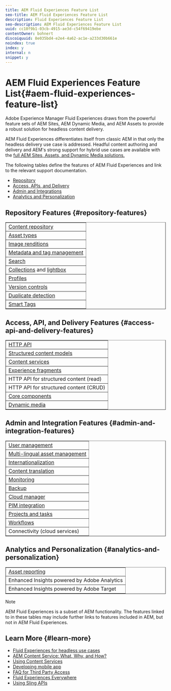 ```yaml
---
title: AEM Fluid Experiences Feature List
seo-title: AEM Fluid Experiences Feature List
description: Fluid Experiences Feature List
seo-description: AEM Fluid Experiences Feature List
uuid: cc10f9b1-03cb-4915-ae3d-c54f69419ebe
contentOwner: bohnert
discoiquuid: 8e035bd4-e2e4-4a62-ac1e-a233d30b661e
noindex: true
index: y
internal: n
snippet: y
---
```


# AEM Fluid Experiences Feature List{#aem-fluid-experiences-feature-list}

Adobe Experience Manager Fluid Experiences draws from the powerful feature sets of AEM Sites, AEM Dynamic Media, and AEM Assets to provide a robust solution for headless content delivery.

AEM Fluid Experiences differentiates itself from classic AEM in that only the headless delivery use case is addressed. Headful content authoring and delivery and AEM's strong support for hybrid use cases are available with the [full AEM Sites, Assets, and Dynamic Media solutions.](https://helpx.adobe.com/support/experience-manager/6-5.html)

The following tables define the features of AEM Fluid Experiences and link to the relevant support documentation.

* [Repository](../../sites/fluid-experiences/feature-list.md#repository-features)
* [Access, APIs, and Delivery](../../sites/fluid-experiences/feature-list.md#access-api-and-delivery-features)
* [Admin and Integrations](../../sites/fluid-experiences/feature-list.md#admin-and-integration-features)
* [Analytics and Personalization](../../sites/fluid-experiences/feature-list.md#analytics-and-personalization)

## Repository Features {#repository-features}

<table border="1" cellpadding="1" cellspacing="0" width="100%"> 
 <tbody>
  <tr>
   <td><a href="https://helpx.adobe.com/experience-manager/6-5/assets/using/managing-assets-touch-ui.html">Content repository</a></td> 
  </tr>
  <tr>
   <td><a href="https://helpx.adobe.com/experience-manager/6-5/assets/using/assets-formats.html">Asset types</a></td> 
  </tr>
  <tr>
   <td><a href="https://helpx.adobe.com/experience-manager/6-5/assets/using/image-presets.html">Image renditions</a></td> 
  </tr>
  <tr>
   <td><a href="https://helpx.adobe.com/experience-manager/6-5/assets/using/metadata.html">Metadata and tag management</a><br /> </td> 
  </tr>
  <tr>
   <td><a href="https://helpx.adobe.com/experience-manager/6-5/assets/using/managing-assets-touch-ui.html">Search</a></td> 
  </tr>
  <tr>
   <td><a href="https://helpx.adobe.com/experience-manager/6-5/assets/using/managing-collections-touch-ui.html">Collections</a> and <a href="https://helpx.adobe.com/experience-manager/6-5/assets/using/touch-ui-light-box.html">lightbox</a><br /> </td> 
  </tr>
  <tr>
   <td><a href="https://helpx.adobe.com/experience-manager/6-5/assets/using/processing-profiles.html">Profiles</a></td> 
  </tr>
  <tr>
   <td><a href="https://helpx.adobe.com/experience-manager/6-5/assets/using/managing-assets-touch-ui.html">Version controls</a><br /> </td> 
  </tr>
  <tr>
   <td><a href="https://helpx.adobe.com/experience-manager/6-5/assets/using/duplicate-detection.html">Duplicate detection</a></td> 
  </tr>
  <tr>
   <td><a href="https://helpx.adobe.com/experience-manager/6-5/assets/using/enhanced-smart-tags.html ">Smart Tags</a><br /> </td> 
  </tr>
 </tbody>
</table>

## Access, API, and Delivery Features {#access-api-and-delivery-features}

<table border="1" cellpadding="1" cellspacing="0" width="100%"> 
 <tbody>
  <tr>
   <td><a href="https://helpx.adobe.com/experience-manager/6-5/assets/using/mac-api-assets.html">HTTP API</a></td> 
  </tr>
  <tr>
   <td><a href="https://helpx.adobe.com/experience-manager/6-5/assets/using/content-fragments.html">Structured content models</a></td> 
  </tr>
  <tr>
   <td><a href="https://helpx.adobe.com/experience-manager/kt/sites/using/content-services-tutorial-use.html">Content services</a><br /> </td> 
  </tr>
  <tr>
   <td><a href="https://helpx.adobe.com/experience-manager/6-5/sites/authoring/using/experience-fragments.html">Experience fragments</a></td> 
  </tr>
  <tr>
   <td>HTTP API for structured content (read)<br /> </td> 
  </tr>
  <tr>
   <td>HTTP API for structured content (CRUD)<br /> </td> 
  </tr>
  <tr>
   <td><a href="https://docs.adobe.com/content/help/en/experience-manager-core-components/using/introduction.html">Core components</a></td> 
  </tr>
  <tr>
   <td><a href="https://helpx.adobe.com/experience-manager/6-5/assets/using/dynamic-media.html">Dynamic media</a></td> 
  </tr>
 </tbody>
</table>

## Admin and Integration Features {#admin-and-integration-features}

<table border="1" cellpadding="1" cellspacing="0" width="100%"> 
 <tbody>
  <tr>
   <td><a href="https://helpx.adobe.com/experience-manager/6-5/sites/administering/using/user-group-ac-admin.html">User management</a></td> 
  </tr>
  <tr>
   <td><a href="https://helpx.adobe.com/experience-manager/6-5/assets/using/multilingual-assets.html">Multi-lingual asset management</a><br /> </td> 
  </tr>
  <tr>
   <td><a href="https://helpx.adobe.com/experience-manager/6-5/sites/developing/using/i18n.html">Internationalization</a></td> 
  </tr>
  <tr>
   <td><a href="https://helpx.adobe.com/experience-manager/6-5/sites/administering/using/translation.html">Content translation</a></td> 
  </tr>
  <tr>
   <td><a href="https://helpx.adobe.com/experience-manager/6-5/sites/deploying/using/monitoring-and-maintaining.html">Monitoring</a></td> 
  </tr>
  <tr>
   <td><a href="https://helpx.adobe.com/experience-manager/6-5/sites/administering/using/backup-and-restore.html">Backup</a></td> 
  </tr>
  <tr>
   <td><a href="https://docs.adobe.com/content/help/en/experience-manager-cloud-manager/using/introduction-to-cloud-manager.html">Cloud manager</a><br /> </td> 
  </tr>
  <tr>
   <td><a href="https://helpx.adobe.com/experience-manager/6-5/sites/authoring/using/managing-product-information.html">PIM integration</a></td> 
  </tr>
  <tr>
   <td><a href="https://helpx.adobe.com/experience-manager/6-5/sites/authoring/using/projects.html">Projects and tasks</a><br /> </td> 
  </tr>
  <tr>
   <td><a href="https://helpx.adobe.com/experience-manager/6-5/sites/administering/using/workflows-starting.html">Workflows</a></td> 
  </tr>
  <tr>
   <td>Connectivity (cloud services)</td> 
  </tr>
 </tbody>
</table>

## Analytics and Personalization {#analytics-and-personalization}

<table border="1" cellpadding="1" cellspacing="0" width="100%"> 
 <tbody>
  <tr>
   <td><a href="https://helpx.adobe.com/experience-manager/6-5/assets/using/asset-reports.html">Asset reporting</a><br /> </td> 
  </tr>
  <tr>
   <td>Enhanced Insights powered by Adobe Analytics</td> 
  </tr>
  <tr>
   <td>Enhanced Insights powered by Adobe Target</td> 
  </tr>
 </tbody>
</table>

>[!NOTE]
>
>AEM Fluid Experiences is a subset of AEM functionality. The features linked to in these tables may include further links to features included in AEM, but not in AEM Fluid Experiences.

## Learn More {#learn-more}

* [Fluid Experiences for headless use cases](https://helpx.adobe.com/experience-manager/kt/eseminars/gems/aem-headless-usecases.html)
* [AEM Content Service: What, Why, and How?](https://helpx.adobe.com/experience-manager/kt/eseminars/ask-the-expert/aem-content-services.html)
* [Using Content Services](https://helpx.adobe.com/experience-manager/kt/sites/using/structured-fragments-content-services-feature-video-use.html)
* [Developing mobile app](https://helpx.adobe.com/uk/experience-manager/6-4/mobile/using/developing-content-services.html)
* [FAQ for Third Party Access](https://helpx.adobe.com/experience-manager/kt/sites/using/content-services-tutorial-use/part7.html)
* [Fluid Experiences Everywhere](https://helpx.adobe.com/experience-manager/using/using-sling-apis.html)
* [Using Sling APIs](https://helpx.adobe.com/experience-manager/using/using-sling-apis.html)

